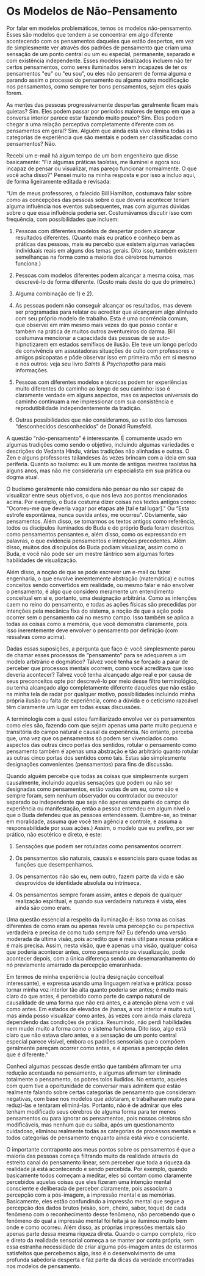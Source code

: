 # Os Modelos de Não-Pensamento

Por falar em modelos problemáticos, temos os modelos não-pensamento. Esses são modelos que tendem a se concentrar em algo diferente acontecendo com os pensamentos daqueles que estão despertos, em vez de simplesmente ver através dos padrões de pensamento que criam uma sensação de um ponto central ou um eu especial, permanente, separado e com existência independente. Esses modelos idealizados incluem não ter certos pensamentos, como seres iluminados serem incapazes de ter os pensamentos "eu" ou "eu sou", ou eles não pensarem de forma alguma e parando assim o processo do pensamento ou alguma outra modificação nos pensamentos, como sempre ter bons pensamentos, sejam eles quais forem.

As mentes das pessoas progressivamente despertas geralmente ficam mais quietas? Sim. Eles podem passar por períodos maiores de tempo em que a conversa interior parece estar fazendo muito pouco? Sim. Eles podem chegar a uma relação perceptiva completamente diferente com os pensamentos em geral? Sim. Alguém que ainda está vivo elimina todas as categorias de experiência que são mentais e podem ser classificadas como pensamentos? Não.

Recebi um e-mail há algum tempo de um bom engenheiro que disse basicamente: “Fiz algumas práticas taoístas, me iluminei e agora sou incapaz de pensar ou visualizar, mas pareço funcionar normalmente. O que você acha disso?" Pensei muito na minha resposta e por isso a incluo aqui, de forma ligeiramente editada e revisada:

“Um de meus professores, o falecido Bill Hamilton, costumava falar sobre como as concepções das pessoas sobre o que deveria acontecer teriam alguma influência nos eventos subsequentes, mas com algumas dúvidas sobre o que essa influência poderia ser. Costumávamos discutir isso com frequência, com possibilidades que incluem:

1) Pessoas com diferentes modelos de despertar podem alcançar resultados diferentes. (Quanto mais eu pratico e conheço bem as práticas das pessoas, mais eu percebo que existem algumas variações individuais reais em alguns dos temas gerais. Dito isso, também existem semelhanças na forma como a maioria dos cérebros humanos funciona.)

2) Pessoas com modelos diferentes podem alcançar a mesma coisa, mas descrevê-lo de forma diferente. (Gosto mais deste do que do primeiro.)

3) Alguma combinação de 1) e 2).

4) As pessoas podem não conseguir alcançar os resultados, mas devem ser programadas para relatar ou acreditar que alcançaram algo alinhado com seu próprio modelo de trabalho. Esta é uma ocorrência comum, que observei em mim mesmo mais vezes do que posso contar e também na prática de muitos outros aventureiros do darma. Bill costumava mencionar a capacidade das pessoas de se auto-hipnotizarem em estados semifixos de ilusão. Ele teve um longo período de convivência em assustadoras situações de culto com professores e amigos psicopatas e pôde observar isso em primeira mão em si mesmo e nos outros: veja seu livro _Saints & Psychopaths_ para mais informações.

5) Pessoas com diferentes modelos e técnicas podem ter experiências muito diferentes do caminho ao longo de seu caminho: isso é claramente verdade em alguns aspectos, mas os aspectos universais do caminho continuam a me impressionar com sua consistência e reprodutibilidade independentemente da tradição.

6) Outras possibilidades que não consideramos, ao estilo dos famosos “desconhecidos desconhecidos” de Donald Rumsfeld.

A questão “não-pensamento” é interessante. É comumente usado em algumas tradições como sendo o objetivo, incluindo algumas variedades e descrições do Vedanta Hindu, várias tradições não alinhadas e outras. O Zen e alguns professores tailandeses às vezes brincam com a ideia em sua periferia. Quanto ao taoísmo: eu li um monte de antigos mestres taoístas há alguns anos, mas não me consideraria um especialista em sua prática ou dogma atual.

O budismo geralmente não considera não pensar ou não ser capaz de visualizar entre seus objetivos, o que nos leva aos pontos mencionados acima. Por exemplo, o Buda costuma dizer coisas nos textos antigos como: "Ocorreu-me que deveria vagar por etapas até [tal e tal lugar]." Ou “Esta estrofe espontânea, nunca ouvida antes, me ocorreu”. Obviamente, são pensamentos. Além disso, se tomarmos os textos antigos como referência, todos os discípulos iluminados do Buda e do próprio Buda foram descritos como pensamentos pensantes e, além disso, como os expressando em palavras, o que evidencia pensamentos e intenções precedentes. Além disso, muitos dos discípulos do Buda podiam visualizar, assim como o Buda, e você não pode ser um mestre tântrico sem algumas fortes habilidades de visualização.

Além disso, a noção de que se pode escrever um e-mail ou fazer engenharia, o que envolve inerentemente abstração (matemática) e outros conceitos sendo convertidos em realidade, ou mesmo falar e não envolver o pensamento, é algo que considero meramente um entendimento conceitual em si e, portanto, uma designação arbitrária. Como as intenções caem no reino do pensamento, e todas as ações físicas são precedidas por intenções pela mecânica fixa do sistema, a noção de que a ação pode ocorrer sem o pensamento cai no mesmo campo. Isso também se aplica a todas as coisas como a memória, que você demonstra claramente, pois isso inerentemente deve envolver o pensamento por definição (com ressalvas como acima).

Dadas essas suposições, a pergunta que faço é: você simplesmente parou de chamar esses processos de “pensamento” para se adequarem a um modelo arbitrário e dogmático? Talvez você tenha se forçado a parar de perceber que processos mentais ocorrem, como você acreditava que isso deveria acontecer? Talvez você tenha alcançado algo real e por causa de seus preconceitos opte por descrevê-lo por meio desse filtro terminológico, ou tenha alcançado algo completamente diferente daqueles que não estão na minha tela de radar por qualquer motivo, possibilidades incluindo minha própria ilusão ou falta de experiência, como a dúvida e o ceticismo razoável têm claramente um lugar em todas essas discussões.

A terminologia com a qual estou familiarizado envolve ver os pensamentos como eles são, fazendo com que sejam apenas uma parte muito pequena e transitória do campo natural e causal da experiência. No entanto, perceba que, uma vez que os pensamentos só podem ser vivenciados como aspectos das outras cinco portas dos sentidos, rotular o pensamento como pensamento também é apenas uma abstração e tão arbitrário quanto rotular as outras cinco portas dos sentidos como tais. Estas são simplesmente designações convenientes (pensamentos) para fins de discussão.

Quando alguém percebe que todas as coisas que simplesmente surgem causalmente, incluindo aquelas sensações que podem ou não ser designadas como pensamentos, estão vazias de um eu, como são e sempre foram, sem nenhum observador ou controlador ou executor separado ou independente que seja não apenas uma parte do campo de experiência ou manifestação, então a pessoa entendeu em algum nível o que o Buda defendeu que as pessoas entendessem. (Lembre-se, ao treinar em moralidade, assuma que você tem agência e controle, e assuma a responsabilidade por suas ações.) Assim, o modelo que eu prefiro, por ser prático, não esotérico e direto, é este:

1. Sensações que podem ser rotuladas como pensamentos ocorrem.

2. Os pensamentos são naturais, causais e essenciais para quase todas as funções que desempenhamos.

3. Os pensamentos não são eu, nem outro, fazem parte da vida e são desprovidos de identidade absoluta ou intrínseca.

4. Os pensamentos sempre foram assim, antes e depois de qualquer realização espiritual, e quando sua verdadeira natureza é vista, eles ainda são como eram.

Uma questão essencial a respeito da iluminação é: isso torna as coisas diferentes de como eram ou apenas revela uma percepção ou perspectiva verdadeira e precisa de como tudo sempre foi? Eu defendo uma versão moderada da última visão, pois acredito que é mais útil para nossa prática e é mais precisa. Assim, nesta visão, que é apenas uma visão, qualquer coisa que poderia acontecer antes, como pensamento ou visualização, pode acontecer depois, com a única diferença sendo um desemaranhamento do nó previamente amarrado da percepção emaranhada.

Em termos de minha experiência (outra designação conceitual interessante), e expressa usando uma linguagem relativa e prática: posso tornar minha voz interior tão alta quanto poderia ser antes; é muito mais claro do que antes, é percebido como parte do campo natural de causalidade de uma forma que não era antes, e a atenção plena vem e vai como antes. Em estados de elevados de jhanas, a voz interior é muito sutil, mas ainda posso visualizar como antes, às vezes com ainda mais clareza dependendo das condições de prática. Resumindo, não perdi habilidades nem mudei muito a forma como o sistema funciona. Dito isso, algo está claro que não estava claro antes, e a sensação de um ponto central especial parece visível, embora os padrões sensoriais que o compõem geralmente pareçam ocorrer como antes, e é apenas a percepção deles que é diferente.”

Conheci algumas pessoas desde então que também afirmam ter uma redução acentuada no pensamento, e algumas afirmam ter eliminado totalmente o pensamento, os pobres tolos iludidos. No entanto, aqueles com quem tive a oportunidade de conversar mais admitem que estão realmente falando sobre certas categorias de pensamento que consideram negativas, com base nos modelos que adotaram, e trabalharam muito para reduzi-las e tentaram eliminá-las. Portanto, não é de admirar que eles tenham modificado seus cérebros de alguma forma para ter menos pensamentos ou para ignorar os pensamentos, pois nossos cérebros são modificáveis, mas nenhum que eu saiba, após um questionamento cuidadoso, eliminou realmente todas as categorias de processos mentais e todos categorias de pensamento enquanto ainda está vivo e consciente.

O importante contraponto aos meus pontos sobre os pensamentos é que a maioria das pessoas começa filtrando muito da realidade através do estreito canal do pensamento linear, sem perceber que toda a riqueza da realidade já está acontecendo e sendo percebida. Por exemplo, quando basicamente todos começam a meditar, eles só contam como claramente percebidos aquelas coisas que eles fizeram uma intenção mental consciente e deliberada de perceber claramente, pois associam a percepção com a pós-imagem, a impressão mental e as memórias. Basicamente, eles estão confundindo a impressão mental que segue a percepção dos dados brutos (visão, som, cheiro, sabor, toque) de cada fenômeno com o reconhecimento desse fenômeno, não percebendo que o fenômeno do qual a impressão mental foi feita já se iluminou muito bem onde e como ocorreu. Além disso, as próprias impressões mentais são apenas parte dessa mesma riqueza direta. Quando o campo completo, rico e direto da realidade sensorial começa a se manter por conta própria, sem essa estranha necessidade de criar alguma pós-imagem antes de estarmos satisfeitos que percebemos algo, isso é o desenvolvimento de uma profunda sabedoria desperta e faz parte da dicas da verdade encontradas nos modelos de pensamento.
